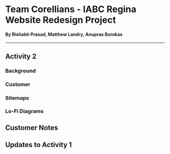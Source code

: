 # Team Corellians - IABC Regina Website Redesign Project
#### By Rishabh Prasad, Matthew Landry, Anupras Burokas

***

## Activity 2 

### Background

### Customer

### Sitemaps


### Lo-Fi Diagrams


## Customer Notes

## Updates to Activity 1